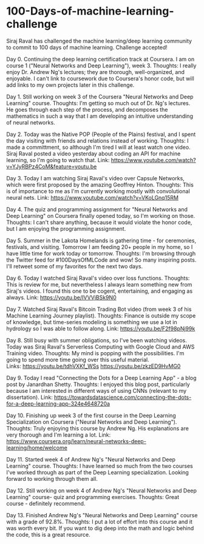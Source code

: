 # 100-Days-of-machine-learning-challenge
Siraj Raval has challenged the machine learning/deep learning community to commit to 100 days of machine learning. Challenge accepted!


Day 0. Continuing the deep learning certification track at Coursera. I am on course 1 ("Neural Networks and Deep Learning"), week 3. Thoughts: I really enjoy Dr. Andrew Ng's lectures; they are thorough, well-organized, and enjoyable. I can't link to coursework due to Coursera's honor code, but will add links to my own projects later in this challenge. 

Day 1. Still working on week 3 of the Coursera "Neural Networks and Deep Learning" course. Thoughts: I'm getting so much out of Dr. Ng's lectures. He goes through each step of the process, and decomposes the mathematics in such a way that I am developing an intuitive understanding of neural networks. 

Day 2. Today was the Native POP (People of the Plains) festival, and I spent the day visiting with friends and relations instead of working. Thoughts: I made a committment, so although I'm tired I will at least watch one video. Siraj Raval posted a video yesterday about coding an API for machine learning, so I'm going to watch that. 
Link: https://www.youtube.com/watch?v=YJyRBPz4CoM&feature=youtu.be

Day 3. Today I am watching Siraj Raval's video over Capsule Networks, which were first proposed by the amazing Geoffrey Hinton. Thoughts: This is of importance to me as I'm currently working mostly with convolutional neural nets. 
Link: https://www.youtube.com/watch?v=VKoLGnq15RM

Day 4. The quiz and programming assignment for "Neural Networks and Deep Learning" on Coursera finally opened today, so I'm working on those. Thoughts: I can't share anything, because it would violate the honor code, but I am enjoying the programming assignment.  

Day 5. Summer in the Lakota Homelands is gathering time - for ceremonies, festivals, and visiting. Tomorrow I am feeding 20+ people in my home, so I have little time for work today or tomorrow. Thoughts: I'm browsing through the Twitter feed for #100DaysOfMLCode and wow! So many inspiring posts. I'll retweet some of my favorites for the next two days. 

Day 6. Today I watched Siraj Raval's video over loss functions. Thoughts: This is review for me, but nevertheless I always learn something new from Siraj's videos. I found this one to be cogent, entertaining, and engaging as always. 
Link: https://youtu.be/IVVVjBSk9N0

Day 7. Watched Siraj Raval's Bitcoin Trading Bot video (from week 3 of his Machine Learning Journey playlist). Thoughts: Finance is outside my scope of knowledge, but time-series modeling is something we use a lot in hydrology so I was able to follow along. 
Link: https://youtu.be/F2f98pNj99k

Day 8. Still busy with summer obligations, so I've been watching videos. Today was Siraj Raval's Serverless Computing with Google Cloud and AWS Training video. Thoughts: My mind is popping with the possibilities. I'm going to spend more time going over this useful material.  
Links: https://youtu.be/tdhVXKf_WSs
       https://youtu.be/zkzED9HvMG0

Day 9. Today I read "Connecting the Dots for a Deep Learning App" - a blog post by Janardhan Shetty. Thoughts: I enjoyed this blog post, particularly because I am interested in different ways of using CNNs (relevant to my dissertation). 
Link: https://towardsdatascience.com/connecting-the-dots-for-a-deep-learning-app-324e4648720a

Day 10. Finishing up week 3 of the first course in the Deep Learning Specialization on Coursera ("Neural Networks and Deep Learning"). Thoughts: Truly enjoying this course by Andrew Ng. His explanations are very thorough and I'm learning a lot. 
Link: https://www.coursera.org/learn/neural-networks-deep-learning/home/welcome

Day 11. Started week 4 of Andrew Ng's "Neural Networks and Deep Learning" course. Thoughts: I have learned so much from the two courses I've worked through as part of the Deep Learning specialization. Looking forward to working through them all. 

Day 12. Still working on week 4 of Andrew Ng's "Neural Networks and Deep Learning" course- quiz and programming exercises. Thoughts: Great course - definitely recommend. 

Day 13. Finished Andrew Ng's "Neural Networks and Deep Learning" course with a grade of 92.8%. Thoughts: I put a lot of effort into this course and it was worth every bit. If you want to dig deep into the math and logic behind the code, this is a great resource.

